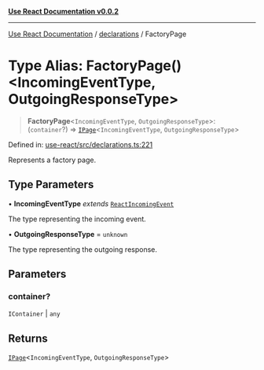 [**Use React Documentation v0.0.2**](../../README.md)

***

[Use React Documentation](../../modules.md) / [declarations](../README.md) / FactoryPage

# Type Alias: FactoryPage()\<IncomingEventType, OutgoingResponseType\>

> **FactoryPage**\<`IncomingEventType`, `OutgoingResponseType`\>: (`container`?) => [`IPage`](../interfaces/IPage.md)\<`IncomingEventType`, `OutgoingResponseType`\>

Defined in: [use-react/src/declarations.ts:221](https://github.com/stonemjs/use-react/blob/9a749b225241b8e0ac2a5483904ca8322927b1d4/src/declarations.ts#L221)

Represents a factory page.

## Type Parameters

• **IncomingEventType** *extends* [`ReactIncomingEvent`](ReactIncomingEvent.md)

The type representing the incoming event.

• **OutgoingResponseType** = `unknown`

The type representing the outgoing response.

## Parameters

### container?

`IContainer` | `any`

## Returns

[`IPage`](../interfaces/IPage.md)\<`IncomingEventType`, `OutgoingResponseType`\>
